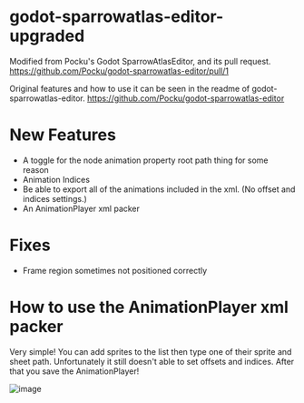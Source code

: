 # godot-sparrowatlas-editor-upgraded

Modified from Pocku's Godot SparrowAtlasEditor, and its pull request.
https://github.com/Pocku/godot-sparrowatlas-editor/pull/1

Original features and how to use it can be seen in the readme of godot-sparrowatlas-editor.
https://github.com/Pocku/godot-sparrowatlas-editor

# New Features
- A toggle for the node animation property root path thing for some reason
- Animation Indices
- Be able to export all of the animations included in the xml. (No offset and indices settings.)
- An AnimationPlayer xml packer
# Fixes
- Frame region sometimes not positioned correctly

# How to use the AnimationPlayer xml packer
Very simple! You can add sprites to the list then type one of their sprite and sheet path. Unfortunately it still doesn't able to set offsets and indices. After that you save the AnimationPlayer!

![image](https://github.com/Rorutop/godot-sparrowatlas-editor-upgraded/assets/66291382/f8db55e2-78a8-4d5f-afaf-8b705dd97c91)
